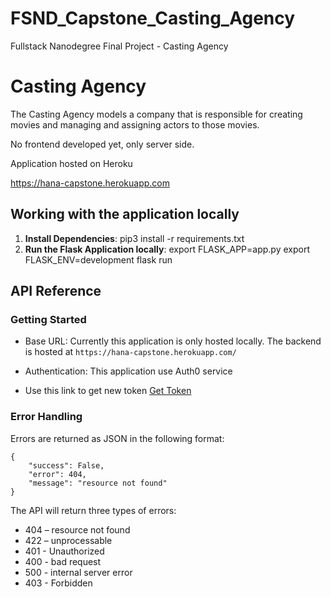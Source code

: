 # FSND_Capstone_Casting_Agency
Fullstack Nanodegree Final Project - Casting Agency

# Casting Agency
The Casting Agency models a company that is responsible for creating movies and managing and assigning actors to those movies.

No frontend developed yet, only server side.

Application hosted on Heroku 

https://hana-capstone.herokuapp.com


## Working with the application locally
1. **Install Dependencies**:
    pip3 install -r requirements.txt 
2. **Run the Flask Application locally**:
    export FLASK_APP=app.py
    export FLASK_ENV=development
    flask run   

## API Reference

### Getting Started
* Base URL: Currently this application is only hosted locally. The backend is hosted at `https://hana-capstone.herokuapp.com/`
* Authentication: This application use Auth0 service

* Use this link to get new token [Get Token](https://ihana.us.auth0.com/authorize?audience=capstone1&response_type=token&client_id=msQq1qKHWVlCqV93c2W71ZvXjZuPlRfl&redirect_uri=https://localhost:8080/login-results)     


### Error Handling

Errors are returned as JSON in the following format:<br>

    {
        "success": False,
        "error": 404,
        "message": "resource not found"
    }

The API will return three types of errors:

* 404 – resource not found
* 422 – unprocessable
* 401 - Unauthorized
* 400 - bad request
* 500 - internal server error
* 403 - Forbidden